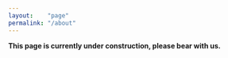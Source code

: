 ```yaml
---
layout:    "page"
permalink: "/about"
---
```


<b>This page is currently under construction, please bear with us.</b>